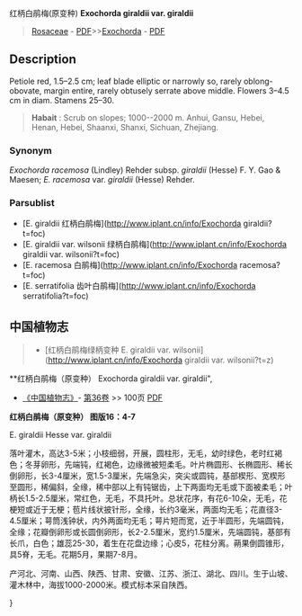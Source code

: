 红柄白鹃梅(原变种) **Exochorda giraldii var. giraldii**

> [Rosaceae](http://www.iplant.cn/info/Rosaceae?t=foc) - [PDF](http://www.iplant.cn/foc/pdf/Rosaceae.pdf)>>[Exochorda](http://www.iplant.cn/info/Exochorda?t=foc) - [PDF](http://www.iplant.cn/foc/pdf/Exochorda.pdf)

## Description

Petiole red, 1.5–2.5 cm; leaf blade elliptic or narrowly so, rarely oblong-obovate, margin entire, rarely obtusely serrate above middle. Flowers 3–4.5 cm in diam. Stamens 25–30.

> **Habait** : 
> Scrub on slopes; 1000--2000 m. Anhui, Gansu, Hebei, Henan, Hebei, Shaanxi, Shanxi, Sichuan, Zhejiang.

### Synonym
*Exochorda racemosa* (Lindley) Rehder subsp. *giraldii* (Hesse) F. Y. Gao & Maesen; *E. racemosa* var. *giraldii* (Hesse) Rehder.

### Parsublist

* [E.  giraldii  红柄白鹃梅](http://www.iplant.cn/info/Exochorda giraldii?t=foc)
* [E.  giraldii var. wilsonii  绿柄白鹃梅](http://www.iplant.cn/info/Exochorda giraldii var. wilsonii?t=foc)
* [E.  racemosa  白鹃梅](http://www.iplant.cn/info/Exochorda racemosa?t=foc)
* [E.  serratifolia  齿叶白鹃梅](http://www.iplant.cn/info/Exochorda serratifolia?t=foc)

## 中国植物志

> * [红柄白鹃梅绿柄变种  E.  giraldii var. wilsonii](http://www.iplant.cn/info/Exochorda giraldii var. wilsonii?t=z)

**红柄白鹃梅（原变种） Exochorda giraldii var. giraldii",

* [《中国植物志》](http://www.iplant.cn/frps)- [第36卷](http://www.iplant.cn/frps/vol/36) >> 100页 [PDF](http://www.iplant.cn/frps/pdf/36/100.pdf)

**红柄白鹃梅（原变种） 图版16：4-7**

E. giraldii Hesse var. giraldii

落叶灌木，高达3-5米；小枝细弱，开展，圆柱形，无毛，幼时绿色，老时红褐色；冬芽卵形，先端钝，红褐色，边缘微被短柔毛。叶片椭圆形、长椭圆形、稀长倒卵形，长3-4厘米，宽1.5-3厘米，先端急尖，突尖或圆钝，基部楔形、宽楔形至圆形，稀偏斜，全缘，稀中部以上有钝锯齿，上下两面均无毛或下面被柔毛；叶柄长1.5-2.5厘米，常红色，无毛，不具托叶。总状花序，有花6-10朵，无毛，花梗短或近于无梗；苞片线状披针形，全缘，长约3毫米，两面均无毛；花直径3-4.5厘米；萼筒浅钟状，内外两面均无毛；萼片短而宽，近于半圆形，先端圆钝，全缘；花瓣倒卵形或长圆倒卵形，长2-2.5厘米，宽约1.5厘米，先端圆钝，基部有长爪，白色；雄蕊25-30，着生在花盘边缘；心皮5，花柱分离。蒴果倒圆锥形，具5脊，无毛。花期5月，果期7-8月。

产河北、河南、山西、陕西、甘肃、安徽、江苏、浙江、湖北、四川。生于山坡、灌木林中，海拔1000-2000米。模式标本采自陕西。

}